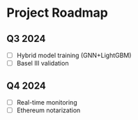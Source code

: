 # Project Roadmap

## Q3 2024
- [ ] Hybrid model training (GNN+LightGBM)
- [ ] Basel III validation

## Q4 2024
- [ ] Real-time monitoring
- [ ] Ethereum notarization

